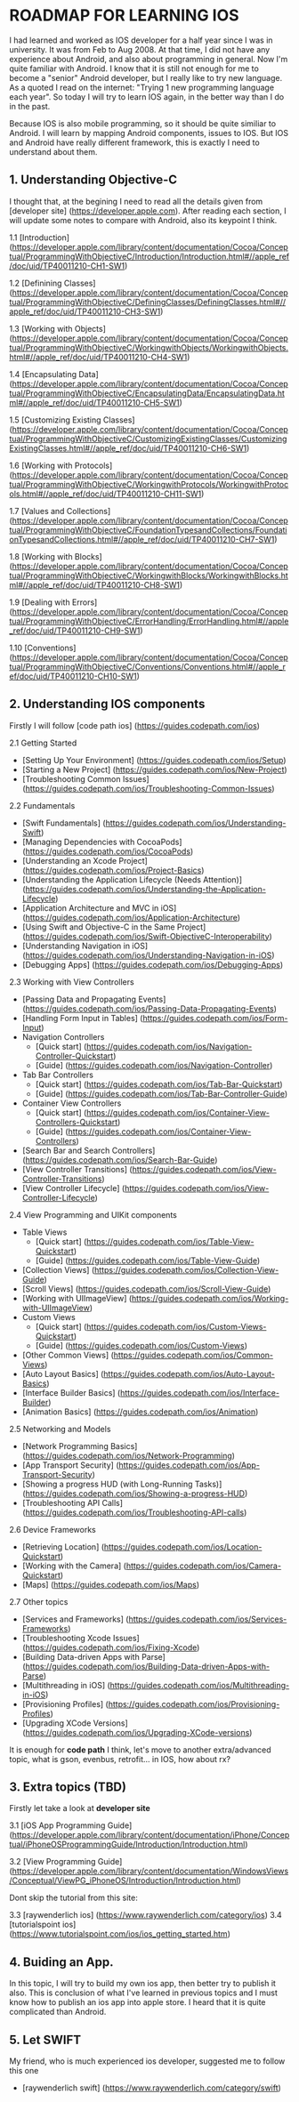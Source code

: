 # ROADMAP FOR LEARNING IOS
I had learned and worked as IOS developer for a half year since I was in university. It was from Feb to Aug 2008. At that time, I did not have any experience about Android, and also about programming in general. Now I'm quite familiar with Android. I know that it is still not enough for me to become a "senior" Android developer, but I really like to try new language. As a quoted I read on the internet: "Trying 1 new programming language each year". So today I will try to learn IOS again, in the better way than I do in the past.

Because IOS is also mobile programming, so it should be quite similiar to Android. I will learn by mapping Android components, issues to IOS. But IOS and Android have really different framework, this is exactly I need to understand about them.

## 1. Understanding Objective-C
I thought that, at the begining I need to read all the details given from [developer site] (https://developer.apple.com).
After reading each section, I will update some notes to compare with Android, also its keypoint I think.

1.1 [Introduction] (https://developer.apple.com/library/content/documentation/Cocoa/Conceptual/ProgrammingWithObjectiveC/Introduction/Introduction.html#//apple_ref/doc/uid/TP40011210-CH1-SW1)

1.2 [Definining Classes] (https://developer.apple.com/library/content/documentation/Cocoa/Conceptual/ProgrammingWithObjectiveC/DefiningClasses/DefiningClasses.html#//apple_ref/doc/uid/TP40011210-CH3-SW1)

1.3 [Working with Objects] (https://developer.apple.com/library/content/documentation/Cocoa/Conceptual/ProgrammingWithObjectiveC/WorkingwithObjects/WorkingwithObjects.html#//apple_ref/doc/uid/TP40011210-CH4-SW1)

1.4 [Encapsulating Data] (https://developer.apple.com/library/content/documentation/Cocoa/Conceptual/ProgrammingWithObjectiveC/EncapsulatingData/EncapsulatingData.html#//apple_ref/doc/uid/TP40011210-CH5-SW1)

1.5 [Customizing Existing Classes] (https://developer.apple.com/library/content/documentation/Cocoa/Conceptual/ProgrammingWithObjectiveC/CustomizingExistingClasses/CustomizingExistingClasses.html#//apple_ref/doc/uid/TP40011210-CH6-SW1)

1.6 [Working with Protocols] (https://developer.apple.com/library/content/documentation/Cocoa/Conceptual/ProgrammingWithObjectiveC/WorkingwithProtocols/WorkingwithProtocols.html#//apple_ref/doc/uid/TP40011210-CH11-SW1)

1.7 [Values and Collections] (https://developer.apple.com/library/content/documentation/Cocoa/Conceptual/ProgrammingWithObjectiveC/FoundationTypesandCollections/FoundationTypesandCollections.html#//apple_ref/doc/uid/TP40011210-CH7-SW1)

1.8 [Working with Blocks] (https://developer.apple.com/library/content/documentation/Cocoa/Conceptual/ProgrammingWithObjectiveC/WorkingwithBlocks/WorkingwithBlocks.html#//apple_ref/doc/uid/TP40011210-CH8-SW1)

1.9 [Dealing with Errors] (https://developer.apple.com/library/content/documentation/Cocoa/Conceptual/ProgrammingWithObjectiveC/ErrorHandling/ErrorHandling.html#//apple_ref/doc/uid/TP40011210-CH9-SW1)

1.10 [Conventions] (https://developer.apple.com/library/content/documentation/Cocoa/Conceptual/ProgrammingWithObjectiveC/Conventions/Conventions.html#//apple_ref/doc/uid/TP40011210-CH10-SW1)

## 2. Understanding IOS components
Firstly I will follow [code path ios] (https://guides.codepath.com/ios)

2.1 Getting Started
- [Setting Up Your Environment] (https://guides.codepath.com/ios/Setup)
- [Starting a New Project] (https://guides.codepath.com/ios/New-Project)
- [Troubleshooting Common Issues] (https://guides.codepath.com/ios/Troubleshooting-Common-Issues)

2.2 Fundamentals
- [Swift Fundamentals] (https://guides.codepath.com/ios/Understanding-Swift)
- [Managing Dependencies with CocoaPods] (https://guides.codepath.com/ios/CocoaPods)
- [Understanding an Xcode Project] (https://guides.codepath.com/ios/Project-Basics)
- [Understanding the Application Lifecycle (Needs Attention)] (https://guides.codepath.com/ios/Understanding-the-Application-Lifecycle)
- [Application Architecture and MVC in iOS] (https://guides.codepath.com/ios/Application-Architecture)
- [Using Swift and Objective-C in the Same Project] (https://guides.codepath.com/ios/Swift-ObjectiveC-Interoperability)
- [Understanding Navigation in iOS] (https://guides.codepath.com/ios/Understanding-Navigation-in-iOS)
- [Debugging Apps] (https://guides.codepath.com/ios/Debugging-Apps)

2.3 Working with View Controllers
- [Passing Data and Propagating Events] (https://guides.codepath.com/ios/Passing-Data-Propagating-Events)
- [Handling Form Input in Tables] (https://guides.codepath.com/ios/Form-Input)
- Navigation Controllers 
  + [Quick start] (https://guides.codepath.com/ios/Navigation-Controller-Quickstart)
  + [Guide] (https://guides.codepath.com/ios/Navigation-Controller)
- Tab Bar Controllers 
  + [Quick start] (https://guides.codepath.com/ios/Tab-Bar-Quickstart)
  + [Guide] (https://guides.codepath.com/ios/Tab-Bar-Controller-Guide)
- Container View Controllers
  + [Quick start] (https://guides.codepath.com/ios/Container-View-Controllers-Quickstart)
  + [Guide] (https://guides.codepath.com/ios/Container-View-Controllers)
- [Search Bar and Search Controllers] (https://guides.codepath.com/ios/Search-Bar-Guide)
- [View Controller Transitions] (https://guides.codepath.com/ios/View-Controller-Transitions)
- [View Controller Lifecycle] (https://guides.codepath.com/ios/View-Controller-Lifecycle)

2.4 View Programming and UIKit components

- Table Views
  + [Quick start] (https://guides.codepath.com/ios/Table-View-Quickstart)
  + [Guide] (https://guides.codepath.com/ios/Table-View-Guide) 
- [Collection Views] (https://guides.codepath.com/ios/Collection-View-Guide)
- [Scroll Views] (https://guides.codepath.com/ios/Scroll-View-Guide)
- [Working with UIImageView]  (https://guides.codepath.com/ios/Working-with-UIImageView)
- Custom Views
  + [Quick start] (https://guides.codepath.com/ios/Custom-Views-Quickstart)
  + [Guide] (https://guides.codepath.com/ios/Custom-Views)
- [Other Common Views] (https://guides.codepath.com/ios/Common-Views)
- [Auto Layout Basics] (https://guides.codepath.com/ios/Auto-Layout-Basics)
- [Interface Builder Basics] (https://guides.codepath.com/ios/Interface-Builder)
- [Animation Basics] (https://guides.codepath.com/ios/Animation)

2.5 Networking and Models

- [Network Programming Basics] (https://guides.codepath.com/ios/Network-Programming)
- [App Transport Security] (https://guides.codepath.com/ios/App-Transport-Security)
- [Showing a progress HUD (with Long-Running Tasks)] (https://guides.codepath.com/ios/Showing-a-progress-HUD)
- [Troubleshooting API Calls] (https://guides.codepath.com/ios/Troubleshooting-API-calls)

2.6 Device Frameworks

- [Retrieving Location] (https://guides.codepath.com/ios/Location-Quickstart)
- [Working with the Camera] (https://guides.codepath.com/ios/Camera-Quickstart)
- [Maps] (https://guides.codepath.com/ios/Maps)

2.7 Other topics

- [Services and Frameworks] (https://guides.codepath.com/ios/Services-Frameworks)
- [Troubleshooting Xcode Issues] (https://guides.codepath.com/ios/Fixing-Xcode)
- [Building Data-driven Apps with Parse] (https://guides.codepath.com/ios/Building-Data-driven-Apps-with-Parse)
- [Multithreading in iOS] (https://guides.codepath.com/ios/Multithreading-in-iOS)
- [Provisioning Profiles] (https://guides.codepath.com/ios/Provisioning-Profiles)
- [Upgrading XCode Versions] (https://guides.codepath.com/ios/Upgrading-XCode-versions)

It is enough for **code path** I think, let's move to another extra/advanced topic, what is gson, evenbus, retrofit... in IOS, how about rx?

## 3. Extra topics (TBD)
Firstly let take a look at **developer site**

3.1 [iOS App Programming Guide] (https://developer.apple.com/library/content/documentation/iPhone/Conceptual/iPhoneOSProgrammingGuide/Introduction/Introduction.html)

3.2 [View Programming Guide] (https://developer.apple.com/library/content/documentation/WindowsViews/Conceptual/ViewPG_iPhoneOS/Introduction/Introduction.html)

Dont skip the tutorial from this site: 

3.3 [raywenderlich ios] (https://www.raywenderlich.com/category/ios)
3.4 [tutorialspoint ios] (https://www.tutorialspoint.com/ios/ios_getting_started.htm)

## 4. Buiding an App.
In this topic, I will try to build my own ios app, then better try to publish it also. This is conclusion of what I've learned in previous topics and I must know how to publish an ios app into apple store. I heard that it is quite complicated than Android.

## 5. Let SWIFT
My friend, who is much experienced ios developer, suggested me to follow this one 
- [raywenderlich swift] (https://www.raywenderlich.com/category/swift)

